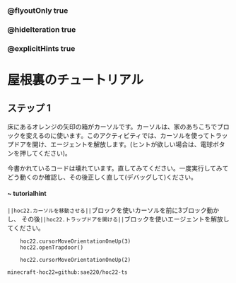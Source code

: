 ### @flyoutOnly true
### @hideIteration true
### @explicitHints true


# 屋根裏のチュートリアル

## ステップ 1
床にあるオレンジの矢印の箱がカーソルです。カーソルは、家のあちこちでブロックを変えるのに使います。このアクティビティでは、カーソルを使ってトラップドアを開け、エージェントを解放します。(ヒントが欲しい場合は、電球ボタンを押してください)。

今書かれているコードは壊れています。直してみてください。一度実行してみてどう動くのか確認し、その後正しく直して(デバッグして)ください。

#### ~ tutorialhint 
``||hoc22.カーソルを移動させる||``ブロックを使いカーソルを前に3ブロック動かし、 その後``||hoc22.トラップドアを開ける||``ブロックを使いエージェントを解放してください。


```ghost
    hoc22.cursorMoveOrientationOneUp(3)
    hoc22.openTrapdoor()
```
```template
    hoc22.cursorMoveOrientationOneUp(2)     
```
```package
minecraft-hoc22=github:sae220/hoc22-ts
```